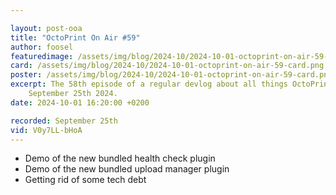 ```yaml
---

layout: post-ooa
title: "OctoPrint On Air #59"
author: foosel
featuredimage: /assets/img/blog/2024-10/2024-10-01-octoprint-on-air-59-card.png
card: /assets/img/blog/2024-10/2024-10-01-octoprint-on-air-59-card.png
poster: /assets/img/blog/2024-10/2024-10-01-octoprint-on-air-59-card.png
excerpt: The 58th episode of a regular devlog about all things OctoPrint which was recorded on 
    September 25th 2024.
date: 2024-10-01 16:20:00 +0200

recorded: September 25th
vid: V0y7LL-bHoA
---
```


- Demo of the new bundled health check plugin
- Demo of the new bundled upload manager plugin
- Getting rid of some tech debt
